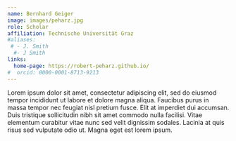 ```yaml
---
name: Bernhard Geiger
image: images/peharz.jpg
role: Scholar
affiliation: Technische Universität Graz
#aliases:
 # - J. Smith
  #- J Smith
links:
  home-page: https://robert-peharz.github.io/
#  orcid: 0000-0001-8713-9213
---
```


Lorem ipsum dolor sit amet, consectetur adipiscing elit, sed do eiusmod tempor incididunt ut labore et dolore magna aliqua.
Faucibus purus in massa tempor nec feugiat nisl pretium fusce.
Elit at imperdiet dui accumsan.
Duis tristique sollicitudin nibh sit amet commodo nulla facilisi.
Vitae elementum curabitur vitae nunc sed velit dignissim sodales.
Lacinia at quis risus sed vulputate odio ut.
Magna eget est lorem ipsum.